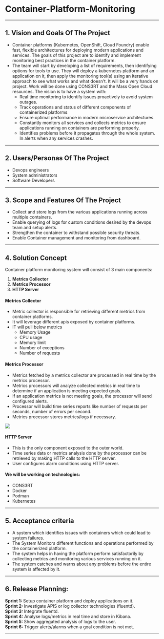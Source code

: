 # Container-Platform-Monitoring

** **

## 1. Vision and Goals Of The Project

* Container platforms (Kubernetes, OpenShift, Cloud Foundry) enable fast, flexible architectures for deploying modern applications and services. The goals of this project are to identify and implement monitoring best practices in the container platform.
* The team will start by developing a list of requirements, then identifying options for tools to use. They will deploy a kubernetes platform and an application on it, then apply the monitoring tool(s) using an iterative approach to see what works and what doesn't. It will be a very hands on project. Work will be done using CONS3RT and the Mass Open Cloud resources. The vision is to have a system with:
    * Real time monitoring to identify issues proactively to avoid system outages. 
    * Track operations and status of different components of containerized platforms
    * Ensure optimal performance in modern microservice architectures.
    * Constantly monitors all services and collects metrics to ensure applications running on containers are performing properly.
    * Identifies problems before it propagates through the whole system. In alerts when any services crashes.


** **

## 2. Users/Personas Of The Project

* Devops engineers
* System administrators
* Software Developers

** **

## 3. Scope and Features Of The Project

* Collect and store logs from the various applications running across multiple containers.
* Enable querying of logs for custom conditions desired by the devops team and setup alerts.
* Strengthen the container to withstand possible security threats.
* Enable Container management and monitoring from dashboard. 


** **

## 4. Solution Concept

Container platform monitoring system will consist of 3 main components:
1. **Metrics Collector**
2. **Metrics Processor**
3. **HTTP Server**

#### Metrics Collector
   * Metric collector is responsible for retrieving different metrics from container platforms.
   * It will leverage different apis exposed by container platforms.
   * IT will pull below metrics
        * Memory Usage
        * CPU usage
        * Memory limit
        * Number of exceptions
        * Number of requests
        
#### Metrics Processor

   * Metrics fetched by a metrics collector are processed in real time by the metrics processor.
   * Metrics processors will analyze collected metrics in real time to determine if an application is meeting expected goals.
   * If an application metrics is not meeting goals, the processor will send configured alerts.
   * Processor will build time series reports like number of requests per seconds, number of errors per second.
   * Metrics processor stores metrics/logs if necessary.
   
![](https://imgur.com/bf0dK38.png)

#### HTTP Server

   * This is the only component exposed to the outer world.
   * Time series data or metrics analysis done by the processor can be retrieved by making HTTP calls to the HTTP server.
   * User configures alarm conditions using HTTP server.
   
#### We will be working on technologies: 
   * CONS3RT
   * Docker
   * Podman
   * Kubernetes

** **   
   
## 5. Acceptance criteria

   * A system which identifies issues with containers which could lead to system failures.
   * The System Monitors different functions and operations performed by the containerized platform.
   * The system helps in having the platform perform satisfactorily by collecting metrics and monitoring various services running on it.
   * The system catches and warns about any problems before the entire system is affected by it.

** ** 

## 6.  Release Planning:

   **Sprint 1:** Setup container platform and deploy applications on it. <br>
   **Sprint 2:** Investigate APIS or log collector technologies (fluentd). <br>
   **Sprint 3:** Integrate fluentd. <br> 
   **Sprint 4:** Analyse logs/metrics in real time and store in Kibana. <br>
   **Sprint 5:** Show aggregated analysis of logs to the user. <br>
   **Sprint 6:** Trigger alerts/alarms when a goal condition is not met. <br>
 

** **
